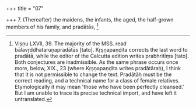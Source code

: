 +++
title = "07"

+++
7. (Thereafter) the maidens, the infants, the aged, the half-grown members of his family, and pradātās, [^6] 


[^6]:  Viṣṇu LXVII, 39. The majority of the MSS. read bālavṛddhataruṇapradātās [tato]. Kṛṣṇapaṇḍita corrects the last word to pradātā, while the editor of the Calcutta edition writes prabhritīṃs [tato]. Both conjectures are inadmissible. As the same phrase occurs once more, below, XIX., 23 (where Kṛṣṇapaṇḍita writes pradātāraḥ), I think that it is not permissible to change the text. Pradātāḥ must be the correct reading, and a technical name for a class of female relatives. Etymologically it may mean 'those who have been perfectly cleansed.' But I am unable to trace its precise technical import, and have left it untranslated.
